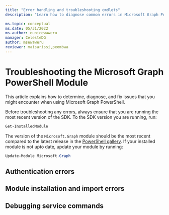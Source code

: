 ```yaml
---
title: "Error handling and troubleshooting cmdlets"
description: "Learn how to diagnose common errors in Microsoft Graph PowerShell"

ms.topic: conceptual
ms.date: 05/31/2022
ms.author: eunicewaweru
manager: CelesteDG
author: msewaweru
reviewer: maisarissi,peombwa
---
```


# Troubleshooting the Microsoft Graph PowerShell Module

This article explains how to determine, diagnose, and fix issues that you might encounter when using Microsoft Graph PowerShell.

Before troubleshooting any errors, always ensure that you are running the most recent version of the SDK. To the SDK version you are running, run:

```powershell
Get-InstalledModule
```

The version of the `Microsoft.Graph` module should be the most recent compared to the latest release in the [PowerShell gallery](https://www.powershellgallery.com/packages/Microsoft.Graph). If your installed module is not upto date, update your module by running:

```PowerShell
Update-Module Microsoft.Graph
```

## Authentication errors

## Module installation and import errors

## Debugging service commands